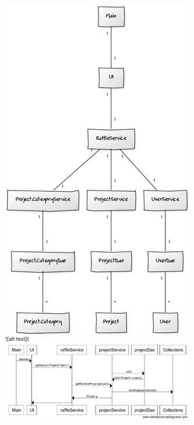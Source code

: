 ![alt text](https://raw.githubusercontent.com/millakortelainen/ot-harjoitustyo/master/harjoitustyo/dokumentaatio/pics/luokkakaavio.png)
![alt text](![alt text](https://raw.githubusercontent.com/millakortelainen/ot-harjoitustyo/master/harjoitustyo/dokumentaatio/pics/sekvenssikaavio.png)
